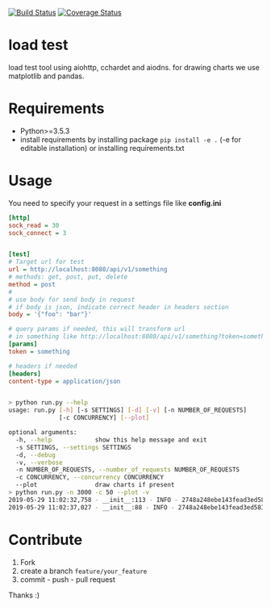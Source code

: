 
[![Build Status](https://travis-ci.org/sonic182/load_test_aiohttp.svg?branch=master)](https://travis-ci.org/sonic182/load_test_aiohttp)
[![Coverage Status](https://coveralls.io/repos/github/sonic182/load_test_aiohttp/badge.svg?branch=master)](https://coveralls.io/github/sonic182/load_test_aiohttp?branch=master)

# load test

load test tool using aiohttp, cchardet and aiodns. for drawing charts we use matplotlib and pandas.

# Requirements

* Python>=3.5.3
* install requirements by installing package `pip install -e .` (-e for editable installation) or installing requirements.txt


# Usage

You need to specify your request in a settings file like **config.ini**

```ini
[http]
sock_read = 30
sock_connect = 3


[test]
# Target url for test
url = http://localhost:8080/api/v1/something
# methods: get, post, put, delete
method = post
#
# use body for send body in request
# if body is json, indicate correct header in headers section
body = '{"foo": "bar"}'

# query params if needed, this will transform url
# in something like http://localhost:8080/api/v1/something?token=something
[params]
token = something

# headers if needed
[headers]
content-type = application/json
```

```bash

> python run.py --help
usage: run.py [-h] [-s SETTINGS] [-d] [-v] [-n NUMBER_OF_REQUESTS]
              [-c CONCURRENCY] [--plot]

optional arguments:
  -h, --help            show this help message and exit
  -s SETTINGS, --settings SETTINGS
  -d, --debug
  -v, --verbose
  -n NUMBER_OF_REQUESTS, --number_of_requests NUMBER_OF_REQUESTS
  -c CONCURRENCY, --concurrency CONCURRENCY
  --plot                draw charts if present
> python run.py -n 3000 -c 50 --plot -v
2019-05-29 11:02:32,758 - __init__:113 - INFO - 2748a248ebe143fead3ed58396df4fda - Starting script... -
2019-05-29 11:02:37,027 - __init__:88 - INFO - 2748a248ebe143fead3ed58396df4fda - done - min=15.725; max=129.479; mean=67.37412766666667; stdev=13.231390347536328; codes.200=3000; concurrency=50; requests=3000;
```

# Contribute

1. Fork
2. create a branch `feature/your_feature`
3. commit - push - pull request

Thanks :)

